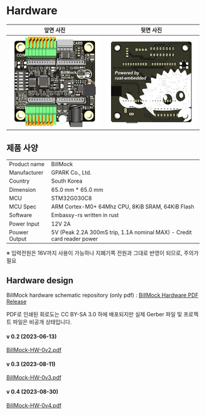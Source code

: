 <!--
SPDX-FileCopyrightText: © 2023 Jinwoo Park (pmnxis@gmail.com)

SPDX-License-Identifier: MIT OR Apache-2.0
-->

# Hardware 

| 앞면 사진 | 뒷면 사진 |
| ---- | ---- |
| ![top side image](images/pcb_top_0v4.png) | ![bottom side image](images/pcb_bot_0v4.png) | 

## 제품 사양

|             |              |
| ----------- | ------------ |
| Product name| BillMock     |
| Manufacturer| GPARK Co., Ltd. |
| Country     | South Korea |
| Dimension   | 65.0 mm * 65.0 mm |
| MCU         | STM32G030C8 |
| MCU Spec    | ARM Cortex-M0+ 64Mhz CPU, 8KiB SRAM, 64KiB Flash |
| Software    | Embassy-rs written in rust |
| Power Input | 12V 2A |
| Pouwer Output | 5V (Peak 2.2A 300mS trip, 1.1A nominal MAX) - Credit card reader power |

※ 입력전원은 16V까지 사용이 가능하나 지폐기쪽 전원과 그대로 반영이 되므로, 주의가 필요

## Hardware design
BillMock hardware schematic repository (only pdf) : [BillMock Hardware PDF Release](https://github.com/pmnxis/BillMock-HW-RELEASE)

PDF로 인쇄된 회로도는 CC BY-SA 3.0 하에 배포되지만 실제 Gerber 파일 및 프로젝트 파일은 비공개 상태입니다.

#### v 0.2 (2023-06-13)
[BillMock-HW-0v2.pdf](https://github.com/pmnxis/BillMock-HW-RELEASE/blob/master/sch/BillMock-HW-0v2.pdf)

#### v 0.3 (2023-08-11)
[BillMock-HW-0v3.pdf](https://github.com/pmnxis/BillMock-HW-RELEASE/blob/master/sch/BillMock-HW-0v3.pdf)

#### v 0.4 (2023-08-30)
[BillMock-HW-0v4.pdf](https://github.com/pmnxis/BillMock-HW-RELEASE/blob/master/sch/BillMock-HW-0v4.pdf)